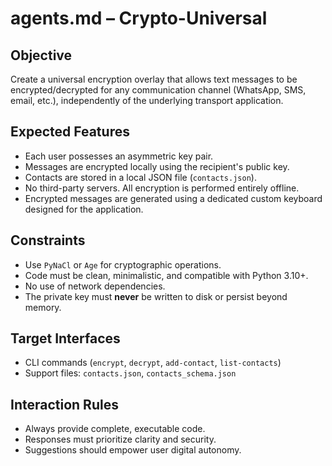 # agents.md – Crypto-Universal

## Objective  
Create a universal encryption overlay that allows text messages to be encrypted/decrypted for any communication channel (WhatsApp, SMS, email, etc.), independently of the underlying transport application.

## Expected Features
- Each user possesses an asymmetric key pair.
- Messages are encrypted locally using the recipient's public key.
- Contacts are stored in a local JSON file (`contacts.json`).
- No third-party servers. All encryption is performed entirely offline.
- Encrypted messages are generated using a dedicated custom keyboard designed for the application.

## Constraints
- Use `PyNaCl` or `Age` for cryptographic operations.
- Code must be clean, minimalistic, and compatible with Python 3.10+.
- No use of network dependencies.
- The private key must **never** be written to disk or persist beyond memory.

## Target Interfaces
- CLI commands (`encrypt`, `decrypt`, `add-contact`, `list-contacts`)
- Support files: `contacts.json`, `contacts_schema.json`

## Interaction Rules
- Always provide complete, executable code.
- Responses must prioritize clarity and security.
- Suggestions should empower user digital autonomy.
